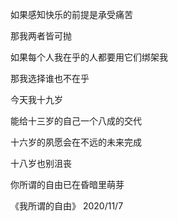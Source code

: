 如果感知快乐的前提是承受痛苦

那我两者皆可抛

如果每个人我在乎的人都要用它们绑架我

那我选择谁也不在乎 

今天我十九岁

能给十三岁的自己一个八成的交代

十六岁的夙愿会在不远的未来完成

十八岁也别沮丧

你所谓的自由已在昏暗里萌芽

《我所谓的自由》
2020/11/7